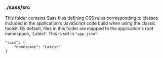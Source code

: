 ### ./sass/src

This folder contains Sass files defining CSS rules corresponding to classes
included in the application's JavaScript code build when using the classic toolkit.
By default, files in this folder are mapped to the application's root namespace, 'Latest'.
This is set in `"app.json"`:

    "sass": {
        "namespace": "Latest"
    }